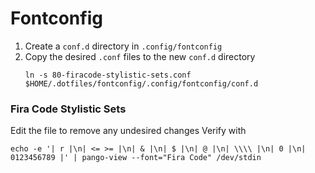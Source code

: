 # Fontconfig

1. Create a `conf.d` directory in `.config/fontconfig`
2. Copy the desired `.conf` files to the new `conf.d` directory
   ```
   ln -s 80-firacode-stylistic-sets.conf $HOME/.dotfiles/fontconfig/.config/fontconfig/conf.d
   ```

### Fira Code Stylistic Sets

Edit the file to remove any undesired changes
Verify with

```
echo -e '| r |\n| <= >= |\n| & |\n| $ |\n| @ |\n| \\\\ |\n| 0 |\n| 0123456789 |' | pango-view --font="Fira Code" /dev/stdin
```

